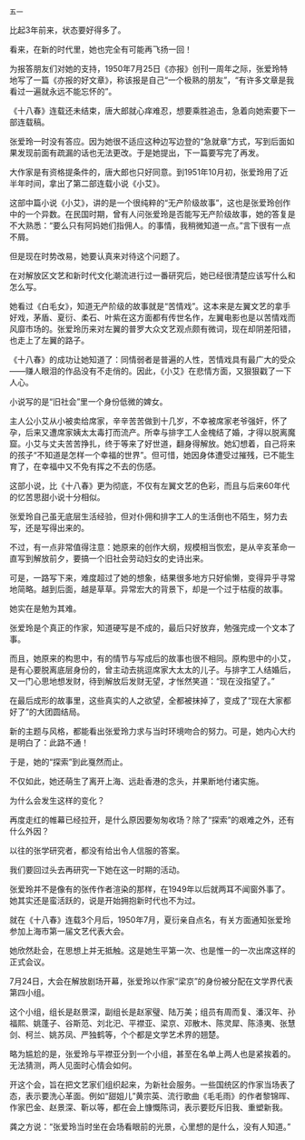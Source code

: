     五一 

   比起3年前来，状态要好得多了。

   看来，在新的时代里，她也完全有可能再飞扬一回！

   为报答朋友们对她的支持，1950年7月25日《亦报》创刊一周年之际，张爱玲特地写了一篇《亦报的好文章》，称该报是自己“一个极熟的朋友”，“有许多文章是我看过一遍就永远不能忘怀的”。

   《十八春》连载还未结束，唐大郎就心痒难忍，想要乘胜追击，急着向她索要下一部连载稿。

   张爱玲一时没有答应。因为她很不适应这种边写边登的“急就章”方式，写到后面如果发现前面有疏漏的话也无法更改。于是她提出，下一篇要写完了再发。

   大作家是有资格提条件的，唐大郎也只好同意。到1951年10月初，张爱玲用了近半年时间，拿出了第二部连载小说《小艾》。

   这部中篇小说《小艾》，讲的是一个很纯粹的“无产阶级故事”，这也是张爱玲创作中的一个异数。在民国时期，曾有人问张爱玲是否能写无产阶级故事，她的答复是不大熟悉：“要么只有阿妈她们指佣人。的事情，我稍微知道一点。”言下很有一点不屑。

   但是现在时势改易，她要认真来对待这个问题了。

   在对解放区文艺和新时代文化潮流进行过一番研究后，她已经很清楚应该写什么和怎么写。

   她看过《白毛女》，知道无产阶级的故事就是“苦情戏”。这本来是左翼文艺的拿手好戏，茅盾、夏衍、柔石、叶紫在这方面都有传世名作，左翼电影也是以苦情戏而风靡市场的。张爱玲历来对左翼的普罗大众文艺观点颇有微词，现在却阴差阳错，也走上了左翼的路子。

   《十八春》的成功让她知道了：同情弱者是普遍的人性，苦情戏具有最广大的受众——赚人眼泪的作品没有不走俏的。因此，《小艾》在悲情方面，又狠狠戳了一下人心。

   小说写的是“旧社会”里一个身份低微的婢女。

   主人公小艾从小被卖给席家，辛辛苦苦做到十几岁，不幸被席家老爷强奸，怀了孕，后来又遭席家姨太太毒打而流产。所幸与排字工人金槐结了婚，才得以脱离魔窟。小艾与丈夫苦苦挣扎，终于等来了好世道，翻身得解放。她幻想着，自己将来的孩子“不知道是怎样一个幸福的世界”。但可惜，她因身体遭受过摧残，已不能生育了，在幸福中又不免有挥之不去的伤感。

   这部小说，比《十八春》更为彻底，不仅有左翼文艺的色彩，而且与后来60年代的忆苦思甜小说十分相似。

   张爱玲自己虽无底层生活经验，但对仆佣和排字工人的生活倒也不陌生，努力去写，还是写得出来的。

   不过，有一点非常值得注意：她原来的创作大纲，规模相当恢宏，是从辛亥革命一直写到解放前夕，要搞一个旧社会劳动妇女的史诗出来。

   可是，一路写下来，难度超过了她的想象，结果很多地方只好偷懒，变得异乎寻常地简略。越到后面，越是草草。异常宏大的背景下，却是一个过于枯瘦的故事。

   她实在是勉为其难。

   张爱玲是个真正的作家，知道硬写是不成的，最后只好放弃，勉强完成一个文本了事。

   而且，她原来的构思中，有的情节与写成后的故事也很不相同。原构思中的小艾，是有心要脱离底层身份的，曾主动去挑逗席家大太太的儿子。与排字工人结婚后，又一门心思地想发财，待到解放后发财无望，才怅然笑道：“现在没指望了。”

   在最后成形的故事里，这些真实的人之欲望，全都被抹掉了，变成了“现在大家都好了”的大团圆结局。

   新的主题与风格，都能看出张爱玲力求与当时环境吻合的努力。可是，她内心大约是明白了：此路不通！

   于是，她的“探索”到此戛然而止。

   不仅如此，她还萌生了离开上海、远赴香港的念头，并果断地付诸实施。

   为什么会发生这样的变化？

   再度走红的帷幕已经拉开，是什么原因要匆匆收场？除了“探索”的艰难之外，还有什么外因？

   以往的张学研究者，都没有给出令人信服的答案。

   我们要回过头去再研究一下她在这一时期的活动。

   张爱玲并不是像有的张传作者渲染的那样，在1949年以后就两耳不闻窗外事了。她其实还是蛮活跃的，说是开始拥抱新时代也不为过。

   就在《十八春》连载3个月后，1950年7月，夏衍亲自点名，有关方面通知张爱玲参加上海市第一届文艺代表大会。

   她欣然赴会，在思想上并无抵触。这是她生平第一次、也是惟一的一次出席这样的正式会议。

   7月24日，大会在解放剧场开幕，张爱玲以作家“梁京”的身份被分配在文学界代表第四小组。

   这个小组，组长是赵景深，副组长是赵家璧、陆万美；组员有周而复、潘汉年、孙福熙、姚蓬子、谷斯范、刘北汜、平襟亚、梁京、邓散木、陈灵犀、陈涤夷、张慧剑、柯兰、姚苏凤、严独鹤等，个个都是文学艺术界的翘楚。

   略为尴尬的是，张爱玲与平襟亚分到一个小组，甚至在名单上两人也是紧挨着的。无法猜测，两人见面时心情会如何。

   开这个会，旨在把文艺家们组织起来，为新社会服务。一些国统区的作家当场表了态，表示要洗心革面。例如“甜姐儿”黄宗英、流行歌曲《毛毛雨》的作者黎锦晖、作家巴金、赵景深、靳以等，都在会上慷慨陈词，表示要贬斥旧我、重塑新我。

   龚之方说：“张爱玲当时坐在会场看眼前的光景，心里想的是什么，没有人知道。”

